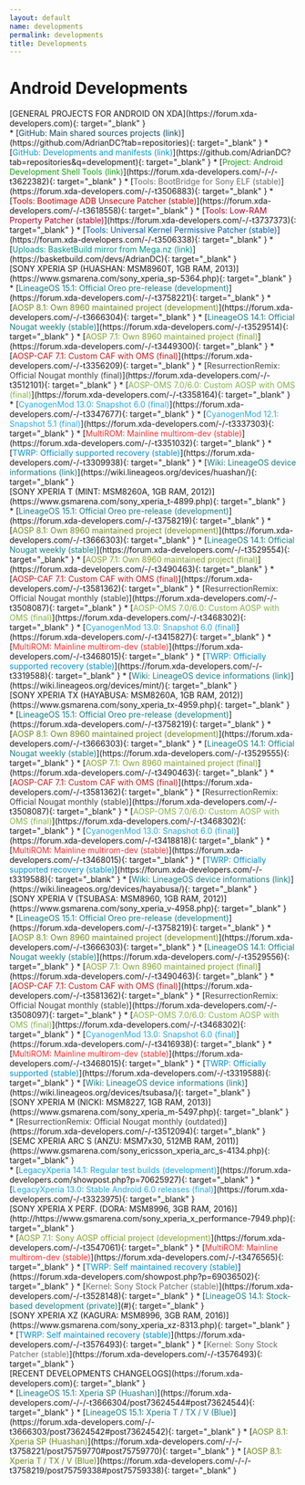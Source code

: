 ```yaml
---
layout: default
name: developments
permalink: developments
title: Developments
---
```


# Android Developments

<div class="cards">

<div class="card">
[GENERAL PROJECTS FOR ANDROID ON XDA](https://forum.xda-developers.com){: target="_blank" }
<div class="card-divider"></div>
* [<span style="color:#0E485D">GitHub: Main shared sources projects (link)</span>](https://github.com/AdrianDC?tab=repositories){: target="_blank" }
* [<span style="color:#009CCC">GitHub: Developments and manifests (link)</span>](https://github.com/AdrianDC?tab=repositories&q=development){: target="_blank" }
* [<span style="color:#129E12">Project: Android Development Shell Tools (link)</span>](https://forum.xda-developers.com/-/-/-t3622382){: target="_blank" }
* [<span style="color:#6E6B6A">Tools: BootBridge for Sony ELF (stable)</span>](https://forum.xda-developers.com/-/-t3506883){: target="_blank" }
* [<span style="color:#C30000">Tools: Bootimage ADB Unsecure Patcher (stable)</span>](https://forum.xda-developers.com/-/-t3618558){: target="_blank" }
* [<span style="color:#AA0027">Tools: Low-RAM Property Patcher (stable)</span>](https://forum.xda-developers.com/-/-t3737373){: target="_blank" }
* [<span style="color:#0055AA">Tools: Universal Kernel Permissive Patcher (stable)</span>](https://forum.xda-developers.com/-/-t3506338){: target="_blank" }
* [<span style="color:#009688">Uploads: BasketBuild mirror from Mega.nz (link)</span>](https://basketbuild.com/devs/AdrianDC){: target="_blank" }
</div>

<div class="card">
[SONY XPERIA SP (HUASHAN: MSM8960T, 1GB RAM, 2013)](https://www.gsmarena.com/sony_xperia_sp-5364.php){: target="_blank" }
<div class="card-divider"></div>
* [<span style="color:#167C80">LineageOS 15.1: Official Oreo pre-release (development)</span>](https://forum.xda-developers.com/-/-t3758221){: target="_blank" }
* [<span style="color:#6C881D">AOSP 8.1: Own 8960 maintained project (development)</span>](https://forum.xda-developers.com/-/-t3666304){: target="_blank" }
* [<span style="color:#167C80">LineageOS 14.1: Official Nougat weekly (stable)</span>](https://forum.xda-developers.com/-/-t3529514){: target="_blank" }
* [<span style="color:#82A12B">AOSP 7.1: Own 8960 maintained project (final)</span>](https://forum.xda-developers.com/-/-t3449300){: target="_blank" }
* [<span style="color:#C11C1C">AOSP-CAF 7.1: Custom CAF with OMS (final)</span>](https://forum.xda-developers.com/-/-t3356209){: target="_blank" }
* [<span style="color:#424141">ResurrectionRemix: Official Nougat monthly (final)</span>](https://forum.xda-developers.com/-/-t3512101){: target="_blank" }
* [<span style="color:#85B348">AOSP-OMS 7.0/6.0: Custom AOSP with OMS (final)</span>](https://forum.xda-developers.com/-/-t3358164){: target="_blank" }
* [<span style="color:#27AAE1">CyanogenMod 13.0: Snapshot 6.0 (final)</span>](https://forum.xda-developers.com/-/-t3347677){: target="_blank" }
* [<span style="color:#27AAE1">CyanogenMod 12.1: Snapshot 5.1 (final)</span>](https://forum.xda-developers.com/-/-t3337303){: target="_blank" }
* [<span style="color:#F72F2F">MultiROM: Mainline multirom-dev (stable)</span>](https://forum.xda-developers.com/-/-t3351032){: target="_blank" }
* [<span style="color:#0090CA">TWRP: Officially supported recovery (stable)</span>](https://forum.xda-developers.com/-/-t3309938){: target="_blank" }
* [<span style="color:#167C80">Wiki: LineageOS device informations (link)</span>](https://wiki.lineageos.org/devices/huashan/){: target="_blank" }
</div>

<div class="card">
[SONY XPERIA T (MINT: MSM8260A, 1GB RAM, 2012)](https://www.gsmarena.com/sony_xperia_t-4899.php){: target="_blank" }
<div class="card-divider"></div>
* [<span style="color:#167C80">LineageOS 15.1: Official Oreo pre-release (development)</span>](https://forum.xda-developers.com/-/-t3758219){: target="_blank" }
* [<span style="color:#6C881D">AOSP 8.1: Own 8960 maintained project (development)</span>](https://forum.xda-developers.com/-/-t3666303){: target="_blank" }
* [<span style="color:#167C80">LineageOS 14.1: Official Nougat weekly (stable)</span>](https://forum.xda-developers.com/-/-t3529554){: target="_blank" }
* [<span style="color:#82A12B">AOSP 7.1: Own 8960 maintained project (final)</span>](https://forum.xda-developers.com/-/-t3490463){: target="_blank" }
* [<span style="color:#C11C1C">AOSP-CAF 7.1: Custom CAF with OMS (final)</span>](https://forum.xda-developers.com/-/-t3581362){: target="_blank" }
* [<span style="color:#424141">ResurrectionRemix: Official Nougat monthly (stable)</span>](https://forum.xda-developers.com/-/-t3508087){: target="_blank" }
* [<span style="color:#85B348">AOSP-OMS 7.0/6.0: Custom AOSP with OMS (final)</span>](https://forum.xda-developers.com/-/-t3468302){: target="_blank" }
* [<span style="color:#27AAE1">CyanogenMod 13.0: Snapshot 6.0 (final)</span>](https://forum.xda-developers.com/-/-t3415827){: target="_blank" }
* [<span style="color:#F72F2F">MultiROM: Mainline multirom-dev (stable)</span>](https://forum.xda-developers.com/-/-t3468015){: target="_blank" }
* [<span style="color:#0090CA">TWRP: Officially supported recovery (stable)</span>](https://forum.xda-developers.com/-/-t3319588){: target="_blank" }
* [<span style="color:#167C80">Wiki: LineageOS device informations (link)</span>](https://wiki.lineageos.org/devices/mint/){: target="_blank" }
</div>

<div class="card">
[SONY XPERIA TX (HAYABUSA: MSM8260A, 1GB RAM, 2012)](https://www.gsmarena.com/sony_xperia_tx-4959.php){: target="_blank" }
<div class="card-divider"></div>
* [<span style="color:#167C80">LineageOS 15.1: Official Oreo pre-release (development)</span>](https://forum.xda-developers.com/-/-t3758219){: target="_blank" }
* [<span style="color:#6C881D">AOSP 8.1: Own 8960 maintained project (development)</span>](https://forum.xda-developers.com/-/-t3666303){: target="_blank" }
* [<span style="color:#167C80">LineageOS 14.1: Official Nougat weekly (stable)</span>](https://forum.xda-developers.com/-/-t3529555){: target="_blank" }
* [<span style="color:#82A12B">AOSP 7.1: Own 8960 maintained project (final)</span>](https://forum.xda-developers.com/-/-t3490463){: target="_blank" }
* [<span style="color:#C11C1C">AOSP-CAF 7.1: Custom CAF with OMS (final)</span>](https://forum.xda-developers.com/-/-t3581362){: target="_blank" }
* [<span style="color:#424141">ResurrectionRemix: Official Nougat monthly (stable)</span>](https://forum.xda-developers.com/-/-t3508087){: target="_blank" }
* [<span style="color:#85B348">AOSP-OMS 7.0/6.0: Custom AOSP with OMS (final)</span>](https://forum.xda-developers.com/-/-t3468302){: target="_blank" }
* [<span style="color:#27AAE1">CyanogenMod 13.0: Snapshot 6.0 (final)</span>](https://forum.xda-developers.com/-/-t3418818){: target="_blank" }
* [<span style="color:#F72F2F">MultiROM: Mainline multirom-dev (stable)</span>](https://forum.xda-developers.com/-/-t3468015){: target="_blank" }
* [<span style="color:#0090CA">TWRP: Officially supported recovery (stable)</span>](https://forum.xda-developers.com/-/-t3319588){: target="_blank" }
* [<span style="color:#167C80">Wiki: LineageOS device informations (link)</span>](https://wiki.lineageos.org/devices/hayabusa/){: target="_blank" }
</div>

<div class="card">
[SONY XPERIA V (TSUBASA: MSM8960, 1GB RAM, 2012)](https://www.gsmarena.com/sony_xperia_v-4958.php){: target="_blank" }
<div class="card-divider"></div>
* [<span style="color:#167C80">LineageOS 15.1: Official Oreo pre-release (development)</span>](https://forum.xda-developers.com/-/-t3758219){: target="_blank" }
* [<span style="color:#6C881D">AOSP 8.1: Own 8960 maintained project (development)</span>](https://forum.xda-developers.com/-/-t3666303){: target="_blank" }
* [<span style="color:#167C80">LineageOS 14.1: Official Nougat weekly (stable)</span>](https://forum.xda-developers.com/-/-t3529556){: target="_blank" }
* [<span style="color:#82A12B">AOSP 7.1: Own 8960 maintained project (final)</span>](https://forum.xda-developers.com/-/-t3490463){: target="_blank" }
* [<span style="color:#C11C1C">AOSP-CAF 7.1: Custom CAF with OMS (final)</span>](https://forum.xda-developers.com/-/-t3581362){: target="_blank" }
* [<span style="color:#424141">ResurrectionRemix: Official Nougat monthly (stable)</span>](https://forum.xda-developers.com/-/-t3508097){: target="_blank" }
* [<span style="color:#85B348">AOSP-OMS 7.0/6.0: Custom AOSP with OMS (final)</span>](https://forum.xda-developers.com/-/-t3468302){: target="_blank" }
* [<span style="color:#27AAE1">CyanogenMod 13.0: Snapshot 6.0 (final)</span>](https://forum.xda-developers.com/-/-t3416938){: target="_blank" }
* [<span style="color:#F72F2F">MultiROM: Mainline multirom-dev (stable)</span>](https://forum.xda-developers.com/-/-t3468015){: target="_blank" }
* [<span style="color:#0090CA">TWRP: Officially supported (stable)</span>](https://forum.xda-developers.com/-/-t3319588){: target="_blank" }
* [<span style="color:#167C80">Wiki: LineageOS device informations (link)</span>](https://wiki.lineageos.org/devices/tsubasa/){: target="_blank" }
</div>

<div class="card">
[SONY XPERIA M (NICKI: MSM8227, 1GB RAM, 2013)](https://www.gsmarena.com/sony_xperia_m-5497.php){: target="_blank" }
<div class="card-divider"></div>
* [<span style="color:#424141">ResurrectionRemix: Official Nougat monthly (outdated)</span>](https://forum.xda-developers.com/-/-t3512094){: target="_blank" }
</div>

<div class="card">
[SEMC XPERIA ARC S (ANZU: MSM7x30, 512MB RAM, 2011)](https://www.gsmarena.com/sony_ericsson_xperia_arc_s-4134.php){: target="_blank" }
<div class="card-divider"></div>
* [<span style="color:#0DA8EF">LegacyXperia 14.1: Regular test builds (development)</span>](https://forum.xda-developers.com/showpost.php?p=70625927){: target="_blank" }
* [<span style="color:#27AAE1">LegacyXperia 13.0: Stable Android 6.0 releases (final)</span>](https://forum.xda-developers.com/-/-t3323975){: target="_blank" }
</div>

<div class="card">
[SONY XPERIA X PERF. (DORA: MSM8996, 3GB RAM, 2016)](http://https://www.gsmarena.com/sony_xperia_x_performance-7949.php){: target="_blank" }
<div class="card-divider"></div>
* [<span style="color:#82A12B">AOSP 7.1: Sony AOSP official project (development)</span>](https://forum.xda-developers.com/-/-t3547061){: target="_blank" }
* [<span style="color:#F72F2F">MultiROM: Mainline multirom-dev (stable)</span>](https://forum.xda-developers.com/-/-t3476565){: target="_blank" }
* [<span style="color:#0090CA">TWRP: Self maintained recovery (stable)</span>](https://forum.xda-developers.com/showpost.php?p=69036502){: target="_blank" }
* [<span style="color:#6E6B6A">Kernel: Sony Stock Patcher (stable)</span>](https://forum.xda-developers.com/-/-t3528148){: target="_blank" }
* [<span style="color:#167C80">LineageOS 14.1: Stock-based development (private)</span>](#){: target="_blank" }
</div>

<div class="card">
[SONY XPERIA XZ (KAGURA: MSM8996, 3GB RAM, 2016)](https://www.gsmarena.com/sony_xperia_xz-8313.php){: target="_blank" }
<div class="card-divider"></div>
* [<span style="color:#0090CA">TWRP: Self maintained recovery (stable)</span>](https://forum.xda-developers.com/-/-t3576493){: target="_blank" }
* [<span style="color:#6E6B6A">Kernel: Sony Stock Patcher (stable)</span>](https://forum.xda-developers.com/-/-t3576493){: target="_blank" }
</div>

<div class="card">
[RECENT DEVELOPMENTS CHANGELOGS](https://forum.xda-developers.com){: target="_blank" }
<div class="card-divider"></div>
* [<span style="color:#167C80">LineageOS 15.1: Xperia SP (Huashan)</span>](https://forum.xda-developers.com/-/-/-t3666304/post73624544#post73624544){: target="_blank" }
* [<span style="color:#167C80">LineageOS 15.1: Xperia T / TX / V (Blue)</span>](https://forum.xda-developers.com/-/-t3666303/post73624542#post73624542){: target="_blank" }
* [<span style="color:#6C881D">AOSP 8.1: Xperia SP (Huashan)</span>](https://forum.xda-developers.com/-/-/-t3758221/post75759770#post75759770){: target="_blank" }
* [<span style="color:#6C881D">AOSP 8.1: Xperia T / TX / V (Blue)</span>](https://forum.xda-developers.com/-/-/-t3758219/post75759338#post75759338){: target="_blank" }
</div>

</div>

